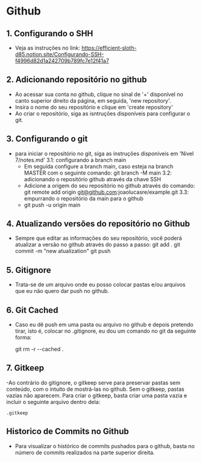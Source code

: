 # Github

## 1. Configurando o SHH
- Veja as instruções no link: 
https://efficient-sloth-d85.notion.site/Configurando-SSH-f4996d82d1a242709b789fc7e12f41a7

## 2. Adicionando repositório no github
- Ao acessar sua conta no github, clique no sinal de '+' disponível no canto superior direito da página, em seguida, 'new repository'.
- Insira o nome do seu repositório e clique em 'create repository'
- Ao criar o repositório, siga as isntruções disponíveis para configurar o git.

## 3. Configurando o git
- para iniciar o repositório no git, siga as instruções disponíveis em 'Nivel 7/notes.md'
3.1: configurando a branch main
    - Em seguida configure a branch main, caso esteja na branch MASTER com o seguinte comando:
    git branch -M main
3.2: adicionando o repositório github através da chave SSH
    - Adicione a origem do seu repositório no github através do comando:
    git remote add origin git@github.com:joaolucasre/example.git
3.3: empurrando o repositório da main para o github
    - git push -u origin main

## 4. Atualizando versões do repositório no Github
- Sempre que editar as informações do seu repositório, você poderá atualizar a versão no github através do passo a passo:
    git add .
    git commit -m "new atualization"
    git push

## 5. Gitignore
- Trata-se de um arquivo onde eu posso colocar pastas e/ou arquivos que eu não quero dar push no github.

## 6. Git Cached
- Caso eu dê push em uma pasta ou arquivo no github e depois pretendo tirar, isto é, colocar no .gitignore, eu dou um comando no git da seguinte forma:

    git rm -r --cached .

## 7. Gitkeep
-Ao contrário do gitignore, o gitkeep serve para preservar pastas sem conteúdo, com o intuito de mostrá-las no github. Sem o gitkeep, pastas vazias não aparecem. Para criar o gitkeep, basta criar uma pasta vazia e incluir o seguinte arquivo dentro dela:

    .gitkeep

## Historico de Commits no Github
- Para visualizar o histórico de commits pushados para o github, basta no número de commits realizados na parte superior direita.
